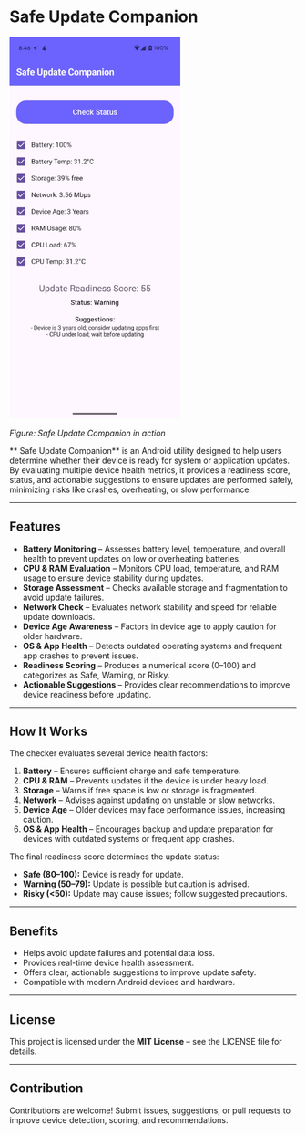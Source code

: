 # Safe Update Companion

<img src="https://github.com/AJIN-98/SafeUpdateCompanion/blob/main/image/image.jpeg" alt="Safe Update Companion" width="300"/>

*Figure:  Safe Update Companion in action*

** Safe Update Companion** is an Android utility designed to help users determine whether their device is ready for system or application updates. By evaluating multiple device health metrics, it provides a readiness score, status, and actionable suggestions to ensure updates are performed safely, minimizing risks like crashes, overheating, or slow performance.

---

## Features

- **Battery Monitoring** – Assesses battery level, temperature, and overall health to prevent updates on low or overheating batteries.  
- **CPU & RAM Evaluation** – Monitors CPU load, temperature, and RAM usage to ensure device stability during updates.  
- **Storage Assessment** – Checks available storage and fragmentation to avoid update failures.  
- **Network Check** – Evaluates network stability and speed for reliable update downloads.  
- **Device Age Awareness** – Factors in device age to apply caution for older hardware.  
- **OS & App Health** – Detects outdated operating systems and frequent app crashes to prevent issues.  
- **Readiness Scoring** – Produces a numerical score (0–100) and categorizes as Safe, Warning, or Risky.  
- **Actionable Suggestions** – Provides clear recommendations to improve device readiness before updating.  

---

## How It Works

The checker evaluates several device health factors:

1. **Battery** – Ensures sufficient charge and safe temperature.  
2. **CPU & RAM** – Prevents updates if the device is under heavy load.  
3. **Storage** – Warns if free space is low or storage is fragmented.  
4. **Network** – Advises against updating on unstable or slow networks.  
5. **Device Age** – Older devices may face performance issues, increasing caution.  
6. **OS & App Health** – Encourages backup and update preparation for devices with outdated systems or frequent app crashes.  

The final readiness score determines the update status:

- **Safe (80–100):** Device is ready for update.  
- **Warning (50–79):** Update is possible but caution is advised.  
- **Risky (<50):** Update may cause issues; follow suggested precautions.  

---

## Benefits

- Helps avoid update failures and potential data loss.  
- Provides real-time device health assessment.  
- Offers clear, actionable suggestions to improve update safety.  
- Compatible with modern Android devices and hardware.  

---

## License

This project is licensed under the **MIT License** – see the LICENSE file for details.  

---

## Contribution

Contributions are welcome! Submit issues, suggestions, or pull requests to improve device detection, scoring, and recommendations.
